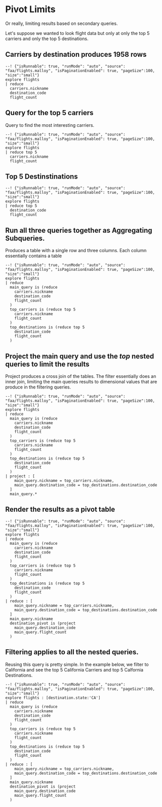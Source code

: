 # Pivot Limits

Or really, limiting results based on secondary queries.

Let's suppose we wanted to look flight data but only at only the top 5 carriers and only the top 5 destinations.

## Carriers by destination produces 1958 rows
```malloy
--! {"isRunnable": true, "runMode": "auto", "source": "faa/flights.malloy", "isPaginationEnabled": true, "pageSize":100, "size":"small"}
explore flights
| reduce
  carriers.nickname
  destination_code
  flight_count
```

## Query for the top 5 carriers
Query to find the most interesting carriers.
```malloy
--! {"isRunnable": true, "runMode": "auto", "source": "faa/flights.malloy", "isPaginationEnabled": true, "pageSize":100, "size":"small"}
explore flights
| reduce top 5
  carriers.nickname
  flight_count
```

## Top 5 Destinstinations
```malloy
--! {"isRunnable": true, "runMode": "auto", "source": "faa/flights.malloy", "isPaginationEnabled": true, "pageSize":100, "size":"small"}
explore flights
| reduce top 5
  destination_code
  flight_count
```

## Run all three queries together as Aggregating Subqueries.
Produces a table with a single row and three columns.  Each column essentially contains a table
```malloy
--! {"isRunnable": true, "runMode": "auto", "source": "faa/flights.malloy", "isPaginationEnabled": true, "pageSize":100, "size":"small"}
explore flights
| reduce
  main_query is (reduce
    carriers.nickname
    destination_code
    flight_count
  )
  top_carriers is (reduce top 5
    carriers.nickname
    flight_count
  )
  top_destinations is (reduce top 5
    destination_code
    flight_count
  )
```

## Project the main query and use the *top* nested queries to limit the results
Project produces a cross join of the tables.  The filter essentially does an inner join, limiting the main queries results to
dimensional values that are produce in the filtering queries.
```malloy
--! {"isRunnable": true, "runMode": "auto", "source": "faa/flights.malloy", "isPaginationEnabled": true, "pageSize":100, "size":"small"}
explore flights
| reduce
  main_query is (reduce
    carriers.nickname
    destination_code
    flight_count
  )
  top_carriers is (reduce top 5
    carriers.nickname
    flight_count
  )
  top_destinations is (reduce top 5
    destination_code
    flight_count
  )
| project : [
    main_query.nickname = top_carriers.nickname,
    main_query.destination_code = top_destinations.destination_code
  ]
  main_query.*
```

## Render the results as a pivot table
```malloy
--! {"isRunnable": true, "runMode": "auto", "source": "faa/flights.malloy", "isPaginationEnabled": true, "pageSize":100, "size":"small"}
explore flights
| reduce
  main_query is (reduce
    carriers.nickname
    destination_code
    flight_count
  )
  top_carriers is (reduce top 5
    carriers.nickname
    flight_count
  )
  top_destinations is (reduce top 5
    destination_code
    flight_count
  )
| reduce : [
    main_query.nickname = top_carriers.nickname,
    main_query.destination_code = top_destinations.destination_code
  ]
  main_query.nickname
  destination_pivot is (project
    main_query.destination_code
    main_query.flight_count
  )
```

## Filtering applies to all the nested queries.
Reusing this query is pretty simple.  In the example below, we filter to California and see the top 5 California Carriers and top 5 Calfornia Destinations.
```malloy
--! {"isRunnable": true, "runMode": "auto", "source": "faa/flights.malloy", "isPaginationEnabled": true, "pageSize":100, "size":"small"}
explore flights : [destination.state:'CA']
| reduce
  main_query is (reduce
    carriers.nickname
    destination_code
    flight_count
  )
  top_carriers is (reduce top 5
    carriers.nickname
    flight_count
  )
  top_destinations is (reduce top 5
    destination_code
    flight_count
  )
| reduce : [
    main_query.nickname = top_carriers.nickname,
    main_query.destination_code = top_destinations.destination_code
  ]
  main_query.nickname
  destination_pivot is (project
    main_query.destination_code
    main_query.flight_count
  )
```